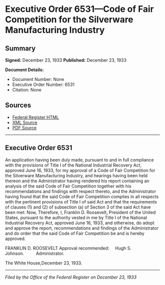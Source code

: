 # Executive Order 6531—Code of Fair Competition for the Silverware Manufacturing Industry

## Summary

**Signed:** December 23, 1933
**Published:** December 23, 1933

**Document Details:**
- Document Number: None
- Executive Order Number: 6531
- Citation: None

## Sources
- [Federal Register HTML](https://www.presidency.ucsb.edu/documents/executive-order-6531-code-fair-competition-for-the-silverware-manufacturing-industry)
- [XML Source](None)
- [PDF Source](None)

---

## Executive Order 6531

An application having been duly made, pursuant to and in full compliance with the provisions of Title I of the National Industrial Recovery Act, approved June 16, 1933, for my approval of a Code of Fair Competition for the Silverware Manufacturing Industry, and hearings having been held thereon and the Administrator having rendered his report containing an analysis of the said Code of Fair Competition together with his recommendations and findings with respect thereto, and the Administrator having found that the said Code of Fair Competition complies in all respects with the pertinent provisions of Title I of said Act and that the requirements of clauses (1) and (2) of subsection (a) of Section 3 of the said Act have been met:
Now, Therefore, I, Franklin D. Roosevelt, President of the United States, pursuant to the authority vested in me by Title I of the National Industrial Recovery Act, approved June 16, 1933, and otherwise, do adopt and approve the report, recommendations and findings of the Administrator and do order that the said Code of Fair Competition be and is hereby approved.

FRANKLIN D. ROOSEVELT
Approval recommended:     Hugh S. Johnson.          Administrator.

The White House,December 23, 1933.

---

*Filed by the Office of the Federal Register on December 23, 1933*
